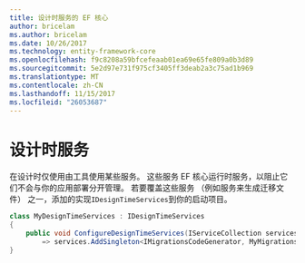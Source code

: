 ```yaml
---
title: 设计时服务的 EF 核心
author: bricelam
ms.author: bricelam
ms.date: 10/26/2017
ms.technology: entity-framework-core
ms.openlocfilehash: f9c8208a59bfcefeaab01ea69e65fe809a0b3d89
ms.sourcegitcommit: 5e2d97e731f975cf3405ff3deab2a3c75ad1b969
ms.translationtype: MT
ms.contentlocale: zh-CN
ms.lasthandoff: 11/15/2017
ms.locfileid: "26053687"
---
```

<a name="design-time-services"></a>设计时服务
====================
在设计时仅使用由工具使用某些服务。 这些服务 EF 核心运行时服务，以阻止它们不会与你的应用部署分开管理。 若要覆盖这些服务 （例如服务来生成迁移文件） 之一，添加的实现`IDesignTimeServices`到你的启动项目。

``` csharp
class MyDesignTimeServices : IDesignTimeServices
{
    public void ConfigureDesignTimeServices(IServiceCollection services)
        => services.AddSingleton<IMigrationsCodeGenerator, MyMigrationsCodeGenerator>()
}
```
